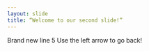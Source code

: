 ```yaml
---
layout: slide
title: “Welcome to our second slide!”
---
```

Brand new line 5
Use the left arrow to go back!
